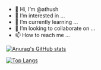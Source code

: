 - 👋 Hi, I’m @athush
- 👀 I’m interested in ...
- 🌱 I’m currently learning ...
- 💞️ I’m looking to collaborate on ...
- 📫 How to reach me ...

[![Anurag's GitHub stats](https://github-readme-stats.vercel.app/api?username=athush&count_private=true&show_icons=true&theme=tokyonight)](https://github.com/anuraghazra/github-readme-stats)

[![Top Langs](https://github-readme-stats.vercel.app/api/top-langs/?username=athush&layout=compact&count_private=true&theme=tokyonight)](https://github.com/anuraghazra/github-readme-stats)

<!---
athush/athush is a ✨ special ✨ repository because its `README.md` (this file) appears on your GitHub profile.
You can click the Preview link to take a look at your changes.
--->
